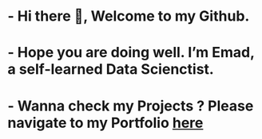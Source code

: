 # - Hi there 👋, Welcome to my Github.

# - Hope you are doing well. I’m Emad, a self-learned Data Scienctist.

# - Wanna check my Projects ? Please navigate to my Portfolio [here](https://github.com/emad-hussain/Portfolio)
